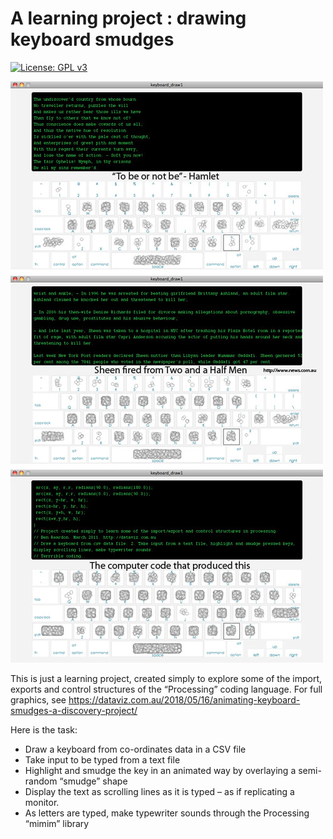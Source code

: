 # A learning project : drawing keyboard smudges 
[![License: GPL v3](https://img.shields.io/badge/License-GPLv3-blue.svg)](https://www.gnu.org/licenses/gpl-3.0) 

![alt text](https://github.com/benjeems/keyboard_draw/blob/master/all_3_500.jpg "keyboard smudges")

This is just a learning project, created simply to explore some of the import, exports and control structures of the “Processing” coding language. For full graphics, see https://dataviz.com.au/2018/05/16/animating-keyboard-smudges-a-discovery-project/

Here is the task: 
- Draw a keyboard from co-ordinates data in a CSV file  
- Take input to be typed from a text file  
- Highlight and smudge the key in an animated way by overlaying a semi-random “smudge” shape  
- Display the text as scrolling lines as it is typed – as if replicating a monitor.  
- As letters are typed, make typewriter sounds through the Processing “mimim” library  
